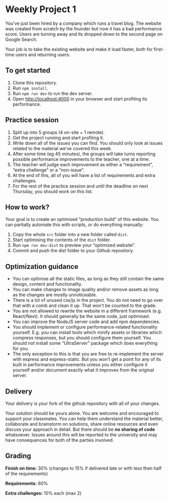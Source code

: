 # Weekly Project 1

You’ve just been hired by a company which runs a travel blog. The website was created from scratch by the founder but now it has a bad performance score. Users are turning away and its dropped down to the second page on Google Search.

Your job is to take the existing website and make it load faster, both for first-time users and returning users.

## To get started

1. Clone this repository.
2. Run `npm install`.
3. Run `npm run dev` to run the dev server.
4. Open [http://localhost:4000](http://localhost:4000) in your browser and start profiling its performance.

## Practice session

1. Split up into 5 groups (4 on-site + 1 remote).
2. Get the project running and start profiling it.
3. Write down all of the issues you can find. You should only look at issues related to the material we’ve covered this week.
4. After some time (eg 45 minutes), the groups will take turns reporting possible performance improvements to the teacher, one at a time.
5. The teacher will judge each improvement as either a “requirement”, “extra challenge” or a “non-issue”.
6. At the end of this, all of you will have a list of requirements and extra challenges.
7. For the rest of the practice session and until the deadline on next Thursday, you should work on this list.

## How to work?

Your goal is to create an optimised “production build” of this website. You can partially automate this with scripts, or do everything manually:

1. Copy the whole `src` folder into a new folder called `dist`.
2. Start optimising the contents of the `dist` folder.
3. Run `npm run dev:dist` to preview your “optimized website”.
4. Commit and push the dist folder to your Github repository.

## Optimization guidance

- You can optimise all the static files, as long as they still contain the same design, content and functionality.
- You can make changes to image quality and/or remove assets as long as the changes are mostly unnoticeable.
- There is a lot of unused css/js in the project. You do not need to go over that with a comb and clean it up. That won’t be counted to the grade.
- You are not allowed to rewrite the website in a different framework (e.g. React/Next). It should generally be the same code, just optimised.
- You can improve the NodeJS server code and add npm dependencies.
- You should implement or configure performance-related functionality yourself. E.g. you can install tools which minify assets or libraries which compress responses, but you should configure them yourself. You should not install some “UltraServer” package which does everything for you.
- The only exception to this is that you are free to re-implement the server with express and express-static. But you won’t get a point for any of its built in performance improvements unless you either configure it yourself and/or document exactly what it improves from the original server.

## Delivery

Your delivery is your fork of the github repository with all of your changes.

Your solution should be yours alone. You are welcome and encouraged to support your classmates. You can help them understand the material better, collaborate and brainstorm on solutions, share online resources and even discuss your approach in detail. But there should be **no sharing of code** whatsoever. Issues around this will be reported to the university and may have consequences for both of the parties involved.

## Grading

**Finish on time:** 30% (changes to 15% if delivered late or with less then half of the requirements)

**Requirements:** 60%

**Extra challenges:** 10% each (max 2)
